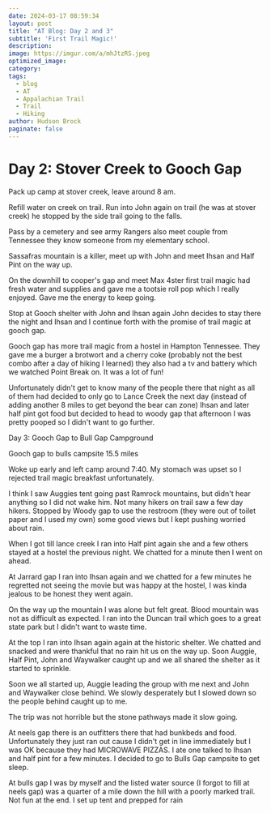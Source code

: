 ```yaml
---
date: 2024-03-17 08:59:34
layout: post
title: "AT Blog: Day 2 and 3"
subtitle: 'First Trail Magic!'
description:
image: https://imgur.com/a/mhJtzRS.jpeg
optimized_image:
category:
tags:
  - blog
  - AT
  - Appalachian Trail
  - Trail
  - Hiking
author: Hudson Brock
paginate: false
---
```


# Day 2: Stover Creek to Gooch Gap

Pack up camp at stover creek, leave around 8 am.

Refill water on creek on trail. Run into John again on trail (he was at stover creek) he stopped by the side trail going to the falls.

Pass by a cemetery and see army Rangers also meet couple from Tennessee they know someone from my elementary school.

Sassafras mountain is a killer, meet up with John and meet Ihsan and Half Pint on the way up.

On the downhill to cooper's gap and meet Max 4ster first trail magic had fresh water and supplies and gave me a tootsie roll pop which I really enjoyed. Gave me the energy to keep going.

Stop at Gooch shelter with John and Ihsan again John decides to stay there the night and Ihsan and I continue forth with the promise of trail magic at gooch gap.

Gooch gap has more trail magic from a hostel in Hampton Tennessee. They gave me a burger a brotwort and a cherry coke (probably not the best combo after a day of hiking I learned) they also had a tv and battery which we watched Point Break on. It was a lot of fun!

Unfortunately didn't get to know many of the people there that night as all of them had decided to only go to Lance Creek the next day (instead of adding another 8 miles to get beyond the bear can zone) Ihsan and later half pint got food but decided to head to woody gap that afternoon I was pretty pooped so I didn't want to go further.

Day 3: Gooch Gap to Bull Gap Campground


Gooch gap to bulls campsite 15.5 miles

Woke up early and left camp around 7:40. My stomach was upset so I rejected trail magic breakfast unfortunately.

I think I saw Auggies tent going past Ramrock mountains, but didn't hear anything so I did not wake him. Not many hikers on trail saw a few day hikers. Stopped by Woody gap to use the restroom (they were out of toilet paper and I used my own) some good views but I kept pushing worried about rain.

When I got till lance creek I ran into Half pint again she and a few others stayed at a hostel the previous night. We chatted for a minute then I went on ahead.

At Jarrard gap I ran into Ihsan again and we chatted for a few minutes he regretted not seeing the movie but was happy at the hostel, I was kinda jealous to be honest they went again.

On the way up the mountain I was alone but felt great. Blood mountain was not as difficult as expected. I ran into the Duncan trail which goes to a great state park but I didn't want to waste time.

At the top I ran into Ihsan again again at the historic shelter. We chatted and snacked and were thankful that no rain hit us on the way up. Soon Auggie, Half Pint, John and Waywalker caught up and we all shared the shelter as it started to sprinkle.

Soon we all started up, Auggie leading the group with me next and John and Waywalker close behind. We slowly desperately but I slowed down so the people behind caught up to me.

The trip was not horrible but the stone pathways made it slow going.

At neels gap there is an outfitters there that had bunkbeds and food. Unfortunately they just ran out cause I didn't get in line immediately but I was OK because they had MICROWAVE PIZZAS. I ate one talked to Ihsan and half pint for a few minutes. I decided to go to Bulls Gap campsite to get sleep.

At bulls gap I was by myself and the listed water source (I forgot to fill at neels gap) was a quarter of a mile down the hill with a poorly marked trail. Not fun at the end. I set up tent and prepped for rain